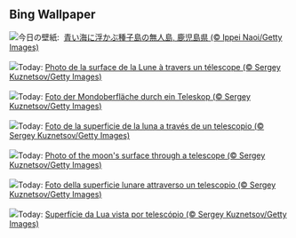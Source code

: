 ## Bing Wallpaper
![](https://www.bing.com/th?id=OHR.MarineDay2025_JA-JP8195760967_UHD.jpg&w=1000)今日の壁紙: &nbsp;[青い海に浮かぶ種子島の無人島, 鹿児島県 (© Ippei Naoi/Getty Images)](https://www.bing.com/th?id=OHR.MarineDay2025_JA-JP8195760967_UHD.jpg)
<br><br/>
![](https://www.bing.com/th?id=OHR.BigMoon_FR-FR5081716230_UHD.jpg&w=1000)Today: [Photo de la surface de la Lune à travers un télescope (© Sergey Kuznetsov/Getty Images)](https://www.bing.com/th?id=OHR.BigMoon_FR-FR5081716230_UHD.jpg)
<br><br/>
![](https://www.bing.com/th?id=OHR.BigMoon_DE-DE6584424311_UHD.jpg&w=1000)Today: [Foto der Mondoberfläche durch ein Teleskop (© Sergey Kuznetsov/Getty Images)](https://www.bing.com/th?id=OHR.BigMoon_DE-DE6584424311_UHD.jpg)
<br><br/>
![](https://www.bing.com/th?id=OHR.BigMoon_ES-ES7673891948_UHD.jpg&w=1000)Today: [Foto de la superficie de la luna a través de un telescopio (© Sergey Kuznetsov/Getty Images)](https://www.bing.com/th?id=OHR.BigMoon_ES-ES7673891948_UHD.jpg)
<br><br/>
![](https://www.bing.com/th?id=OHR.BigMoon_EN-GB0070261176_UHD.jpg&w=1000)Today: [Photo of the moon's surface through a telescope (© Sergey Kuznetsov/Getty Images)](https://www.bing.com/th?id=OHR.BigMoon_EN-GB0070261176_UHD.jpg)
<br><br/>
![](https://www.bing.com/th?id=OHR.BigMoon_IT-IT7283568510_UHD.jpg&w=1000)Today: [Foto della superficie lunare attraverso un telescopio (© Sergey Kuznetsov/Getty Images)](https://www.bing.com/th?id=OHR.BigMoon_IT-IT7283568510_UHD.jpg)
<br><br/>
![](https://www.bing.com/th?id=OHR.BigMoon_PT-BR8604757050_UHD.jpg&w=1000)Today: [Superfície da Lua vista por telescópio (© Sergey Kuznetsov/Getty Images)](https://www.bing.com/th?id=OHR.BigMoon_PT-BR8604757050_UHD.jpg)
<br><br/>
